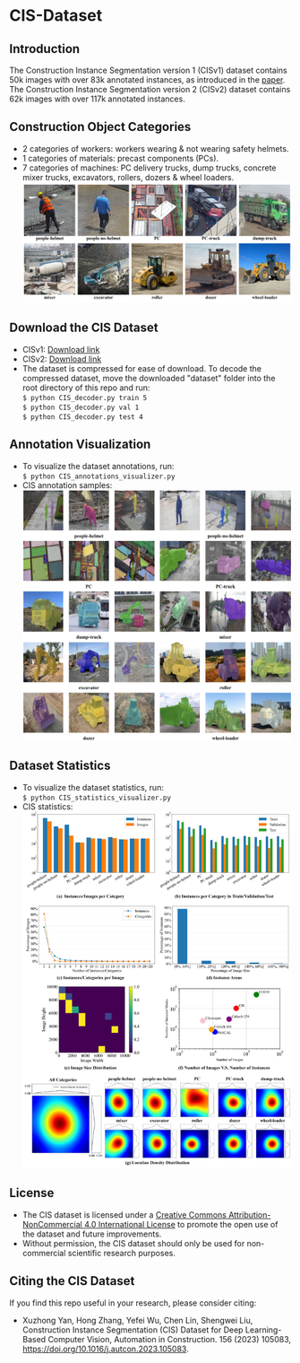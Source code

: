 # CIS-Dataset
## Introduction
The Construction Instance Segmentation version 1 (CISv1) dataset contains 50k images with over 83k annotated instances, as introduced in the [paper](https://doi.org/10.1016/j.autcon.2023.105083). 
The Construction Instance Segmentation version 2 (CISv2) dataset contains 62k images with over 117k annotated instances.

## Construction Object Categories
* 2 categories of workers: workers wearing & not wearing safety helmets.
* 1 categories of materials: precast components (PCs).  
* 7 categories of machines: PC delivery trucks, dump trucks, concrete mixer trucks, excavators, rollers, dozers & wheel loaders.
![Categories](https://github.com/XZ-YAN/CIS-Dataset/blob/main/demo/categories.jpg)  

## Download the CIS Dataset
* CISv1: [Download link](https://www.alipan.com/s/Ewz8npjTiC2)
* CISv2: [Download link](https://www.alipan.com/s/zPCWUKibWGj)
* The dataset is compressed for ease of download. To decode the compressed dataset, move the downloaded "dataset" folder into the root directory of this repo and run:    
  `$ python CIS_decoder.py train 5`  
  `$ python CIS_decoder.py val 1`  
  `$ python CIS_decoder.py test 4`    

## Annotation Visualization
* To visualize the dataset annotations, run:  
  `$ python CIS_annotations_visualizer.py`  
* CIS annotation samples:
![Annotations](https://github.com/XZ-YAN/CIS-Dataset/blob/main/demo/samples.jpg)  

## Dataset Statistics
* To visualize the dataset statistics, run:  
  `$ python CIS_statistics_visualizer.py`  
* CIS statistics:  
![Statistics](https://github.com/XZ-YAN/CIS-Dataset/blob/main/demo/statistics.jpg)  

## License
* The CIS dataset is licensed under a [Creative Commons Attribution-NonCommercial 4.0 International License](http://creativecommons.org/licenses/by-nc/4.0/) to promote the open use of the dataset and future improvements.
* Without permission, the CIS dataset should only be used for non-commercial scientific research purposes.  

## Citing the CIS Dataset
If you find this repo useful in your research, please consider citing:  
* Xuzhong Yan, Hong Zhang, Yefei Wu, Chen Lin, Shengwei Liu, Construction Instance Segmentation (CIS) Dataset for Deep Learning-Based Computer Vision, Automation in Construction. 156 (2023) 105083, https://doi.org/10.1016/j.autcon.2023.105083.
